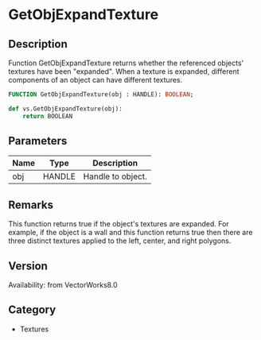 # GetObjExpandTexture

## Description
Function GetObjExpandTexture returns whether the referenced objects' textures have been &quot;expanded&quot;. When a texture is expanded, different components of an object can have different textures.

```pascal
FUNCTION GetObjExpandTexture(obj : HANDLE): BOOLEAN;
```

```python
def vs.GetObjExpandTexture(obj):
    return BOOLEAN
```

## Parameters
|Name|Type|Description|
|---|---|---|
|obj|HANDLE|Handle to object.|

## Remarks
This function returns true if the object's textures are expanded.  For example, if the object is a wall and this function returns true then there are three distinct textures applied to the left, center, and right polygons.

## Version
Availability: from VectorWorks8.0

## Category
* Textures

